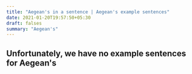 ```yaml
---
title: "Aegean's in a sentence | Aegean's example sentences"
date: 2021-01-20T19:57:50+05:30
draft: falses
summary: "Aegean's"
---
```

## Unfortunately, we have no example sentences for Aegean's                 
